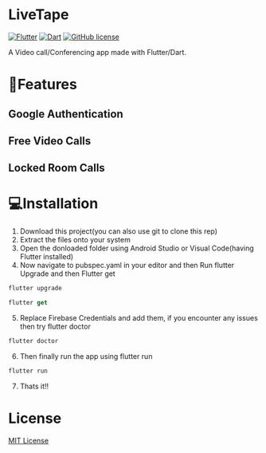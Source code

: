 # LiveTape

<a href="https://flutter.dev/"><img alt="Flutter" src="https://img.shields.io/badge/Flutter-%2302569B.svg?style=flat&logo=Flutter&logoColor=white"></a>
<a href="https://flutter.dev/"><img alt="Dart" src="https://img.shields.io/badge/dart-%230175C2.svg?style=for-the-badge&logo=dart&logoColor=white"></a>
<a href="https://github.com/Afroz-Shaikh/ncovid19/blob/master/LICENSE"><img alt="GitHub license" src="https://img.shields.io/github/license/Afroz-Shaikh/ncovid19"></a>

A Video call/Conferencing app made with Flutter/Dart.

# 🚀Features

## Google Authentication

## Free Video Calls

## Locked Room Calls

# 💻Installation

1. Download this project(you can also use git to clone this rep)
2. Extract the files onto your system
3. Open the donloaded folder using Android Studio or Visual Code(having Flutter installed)
4. Now navigate to pubspec.yaml in your editor and then Run flutter Upgrade and then Flutter get

```dart
flutter upgrade
```

```dart
flutter get
```

5. Replace Firebase Credentials and add them, if you encounter any issues then try flutter doctor

```dart
flutter doctor
```

6. Then finally run the app using flutter run

```dart
flutter run
```

7. Thats it!!

# License

<a href="https://github.com/Afroz-Shaikh/happify-app/blob/master/LICENSE">MIT License</a>
